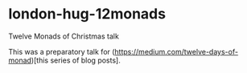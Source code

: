 # london-hug-12monads
Twelve Monads of Christmas talk

This was a preparatory talk for (https://medium.com/twelve-days-of-monad)[this series of blog posts].
